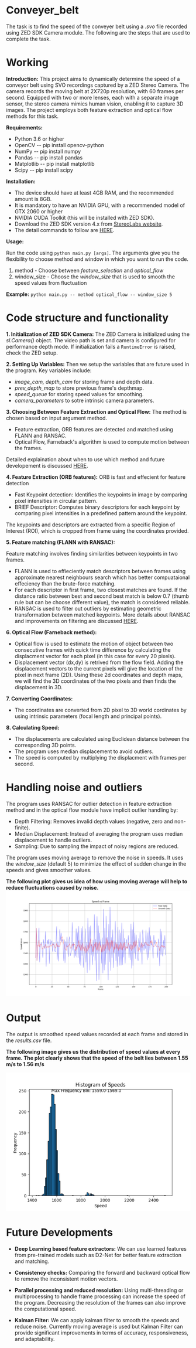 # Conveyer_belt

The task is to find the speed of the conveyer belt using a _.svo_ file recorded using ZED SDK Camera module. The following are the steps that are used to complete the task.
# Working

**Introduction:** 
This project aims to dynamically determine the speed of a conveyor belt using SVO recordings captured by a ZED Stereo Camera. The camera records the moving belt at 2X720p resolution, with 60 frames per second. Equipped with two or more lenses, each with a separate image sensor, the stereo camera mimics human vision, enabling it to capture 3D images. The project employs both feature extraction and optical flow methods for this task.

**Requirements:**
* Python 3.6 or higher
* OpenCV -- pip install opencv-python
* NumPy -- pip install numpy
* Pandas -- pip install pandas
* Matplotlib -- pip install matplotlib
* Scipy -- pip install scipy

**Installation:**
* The device should have at least 4GB RAM, and the recommended amount is 8GB.
* It is mandatory to have an NVIDIA GPU, with a recommended model of GTX 2060 or higher
* NVIDIA CUDA Toolkit (this will be installed with ZED SDK).
* Download the ZED SDK version 4.x from [StereoLabs website](https://www.stereolabs.com/developers).
* The detail commands to follow are [HERE](./Descriptions/commands_to_install_ZED_SDK.md).

**Usage:**

Run the code using `python main.py [args]`.
The arguments give you the flexibility to choose method and window in which you want to run the code.
1) method - Choose between _feature_selection_ and _optical_flow_
2) window_size - Choose the _window_size_ that is used to smooth the speed values from fluctuation

**Example:** `python main.py -- method optical_flow -- window_size 5`

# Code structure and functionality

**1. Initialization of ZED SDK Camera:**
The ZED Camera is initialized using the _sl.Camera()_ object. The video path is set and camera is configured for 
performance depth mode. If initialization fails a `RuntimeError` is raised, check the ZED setup.

**2. Setting Up Variables:**
Then we setup the variables that are future used in the program. Key variables include:
* _image_cam,_ _depth_cam_ for storing frame and depth data.
* _prev_depth_map_ to store previous frame's depthmap.
* _speed_queue_ for storing speed values for smoothing.
* _camera_parameters_ to sotre intrinsic camera parameters.

**3. Choosing Between Feature Extraction and Optical Flow:**
The method is chosen based on input argument method. 
* Feature extraction, ORB features are detected and matched using FLANN and RANSAC. 
* Optical Flow, Farneback's algorithm is used to compute motion between the frames.

Detailed explaination about when to use which method and future developement is discussed [HERE](Descriptions/Choosing_method.md).

**4. Feature Extraction (ORB features):**
ORB is fast and effecient for feature detection
* Fast Keypoint detection: Identifies the keypoints in image by comparing pixel intensities in circular pattern.
* BRIEF Descriptor: Computes binary descriptors for each keypoint by comparing pixel intensities in a predefined pattern around the keypoint.

The keypoints and descriptors are extracted from a specific Region of Interest (ROI), which is cropped from frame using the coordinates provided.

**5. Feature matching (FLANN with RANSAC):**

Feature matching involves finding similarities between keypoints in two frames. 

* FLANN is used to effieciently match descriptors between frames using approximate nearest neighbours search which has better compuataional effeciency than the brute-force matching.
* For each descriptor in first frame, two closest matches are found. If the distance ratio between best and second best match is below 0.7 (thumb rule but can be choose different value), the match is considered reliable.
* RANSAC is used to filter out outliers by estimating geometric transformation between matched keypoints. More details about RANSAC and improvements on filtering are discussed [HERE](Descriptions/Outlier_handling.md).


**6. Optical Flow (Farneback method):**
* Optical flow is used to estimate the motion of object between two consecutive frames with quick time difference by calculating the displacment vector for each pixel (in this case for every 20 pixels).
* Displacement vector (dx,dy) is retrived from the flow field. Adding the displacement vectors to the current pixels will give the location of the pixel in next frame (2D). Using these 2d coordinates and depth maps, we will find the 3D coordinates of the two pixels and then finds the displacement in 3D.

**7. Converting Coordinates:**

* The coordinates are converted from 2D pixel to 3D world cordinates by using intrinsic parameters (focal length and principal points).

**8. Calculating Speed:**

* The displacements are calculated using Euclidean distance between the corresponding 3D points.
* The program uses median displacement to avoid outliers.
* The speed is computed by multiplying the displacment with frames per second.

# Handling noise and outliers

The program uses RANSAC for outlier detection in feature extraction method and in the optical flow module have implicit outlier handling by:
* Depth Filtering: Removes invalid depth values (negative, zero and non-finite).
* Median Displacement: Instead of averaging the program uses median displacement to handle outliers.
* Sampling: Due to sampling the impact of noisy regions are reduced.

The program uses moving average to remove the noise in speeds. It uses the _window_size_ (default 5) to minimize the effect of sudden change in the speeds and gives smoother values.

**The following plot gives us idea of how using moving average will help to reduce fluctuations caused by noise.** 
![Raw speed vs Moving average speed](Plots/plot.png)

# Output
The output is smoothed speed values recorded at each frame and stored in the _results.csv_ file.

**The following image gives us the distribution of speed values at every frame. The plot clearly shows that the speed of the belt lies between 1.55 m/s to 1.56 m/s**

![Distribution of speeds among frames](Plots/plot_hist_annotated.png)

# Future Developments

* **Deep Learning based feature extractors:** We can use learned features from pre-trained models such as D2-Net for better feature extraction and matching.

* **Consistency checks:** Comparing the forward and backward optical flow to remove the inconsistent motion vectors.

* **Parallel processing and reduced resolution:** Using multi-threading or multiprocessing to handle frame processing can increase the speed of the program. Decreasing the resolution of the frames can also improve the computational speed.

* **Kalman Filter:** We can apply kalman filter to smooth the speeds and reduce noise. Currently moving average is used but Kalman Filter can provide significant improvements in terms of accuracy, responsiveness, and adaptability.
